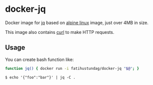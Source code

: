 # docker-jq
Docker image for [jq](http://stedolan.github.io/jq/) based on [alpine linux](https://alpinelinux.org/) image, just over 4MB in size.

This image also contains [curl](https://curl.haxx.se/) to make HTTP requests.

## Usage

You can create bash function like:

```bash
function jq() { docker run -i fatihustundag/docker-jq "$@"; }
```

```
$ echo '{"foo":"bar"}' | jq -C .
```
